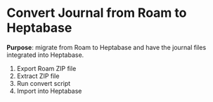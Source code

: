 # Convert Journal from Roam to Heptabase

**Purpose**: migrate from Roam to Heptabase and have the journal files integrated into Heptabase. 

1. Export Roam ZIP file
2. Extract ZIP file
3. Run convert script
4. Import into Heptabase
